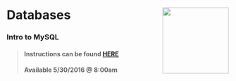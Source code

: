 # Databases <img align="right" src="https://github.com/Learning-Fuze/prototypes_C8/blob/assets/assets/images/logos/LF_LOGO.png?raw=true" width="150">
### Intro to MySQL

>#### Instructions can be found <a href="http://learning-fuze.github.io/prototypes_C8/#/Databases-MySQL-Basics" target="_blank">HERE</a>
>#### Available 5/30/2016 @ 8:00am